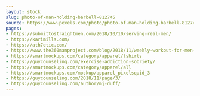 ```yaml
---
layout: stock
slug: photo-of-man-holding-barbell-812745
source: https://www.pexels.com/photo/photo-of-man-holding-barbell-812745/
pages:
- https://submittostraightmen.com/2018/10/10/serving-real-men/
- https://karimills.com/
- https://ath7etic.com/
- https://www.the360manproject.com/blog/2018/11/weekly-workout-for-men-this-is-the-time-of-the-year-to-bulk-up
- https://smartmockups.com/category/apparel/tshirts
- https://guycounseling.com/exercise-addiction-sobriety/
- https://smartmockups.com/category/apparel/all
- https://smartmockups.com/mockup/apparel_pixelsquid_3
- https://guycounseling.com/2018/11/page/3/
- https://guycounseling.com/author/mj-duff/
---
```

